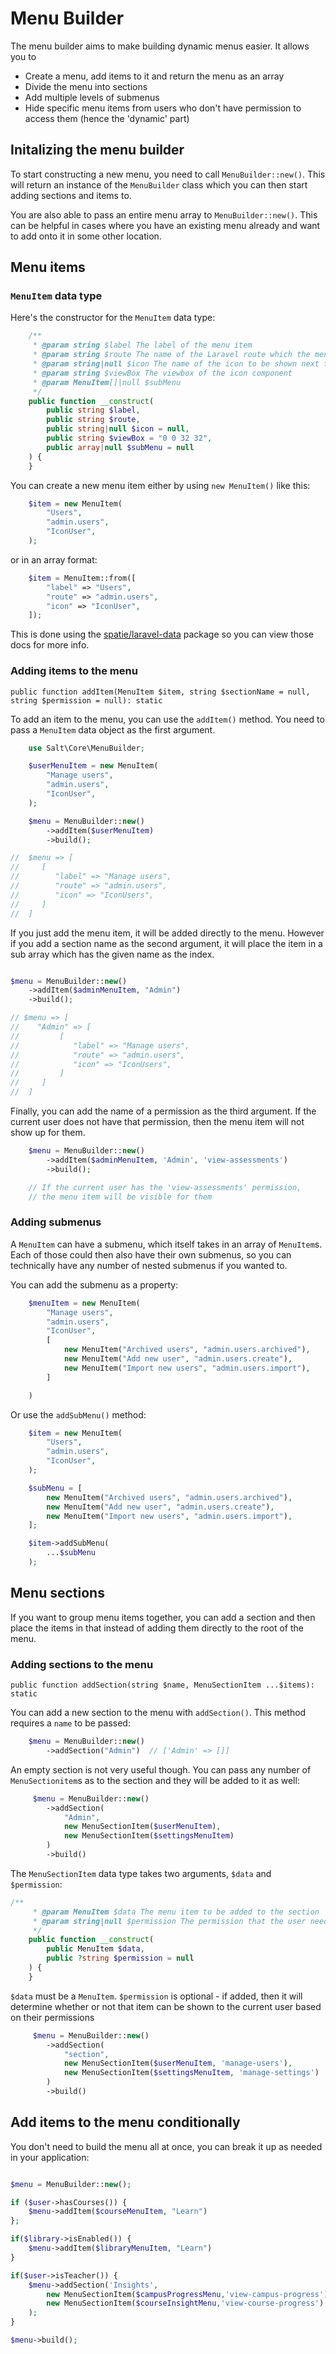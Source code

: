 # Menu Builder

The menu builder aims to make building dynamic menus easier. It allows you to

-   Create a menu, add items to it and return the menu as an array
-   Divide the menu into sections
-   Add multiple levels of submenus
-   Hide specific menu items from users who don't have permission to access them (hence the 'dynamic' part)

## Initalizing the menu builder

To start constructing a new menu, you need to call `MenuBuilder::new()`. This will return an instance
of the `MenuBuilder` class which you can then start adding sections and items to.

You are also able to pass an entire menu array to `MenuBuilder::new()`. This can be helpful in cases
where you have an existing menu already and want to add onto it in some other location.

## Menu items

### `MenuItem` data type

Here's the constructor for the `MenuItem` data type:

```php
    /**
     * @param string $label The label of the menu item
     * @param string $route The name of the Laravel route which the menu item links to
     * @param string|null $icon The name of the icon to be shown next to the label
     * @param string $viewBox The viewbox of the icon component
     * @param MenuItem[]|null $subMenu
     */
    public function __construct(
        public string $label,
        public string $route,
        public string|null $icon = null,
        public string $viewBox = "0 0 32 32",
        public array|null $subMenu = null
    ) {
    }
```

You can create a new menu item either by using `new MenuItem()` like this:

```php
    $item = new MenuItem(
        "Users",
        "admin.users",
        "IconUser",
    );
```

or in an array format:

```php
    $item = MenuItem::from([
        "label" => "Users",
        "route" => "admin.users",
        "icon" => "IconUser",
    ]);
```

This is done using the [spatie/laravel-data](https://github.com/spatie/laravel-data) package so you can view those docs for more info.

### Adding items to the menu

`public function addItem(MenuItem $item, string $sectionName = null, string $permission = null): static`

To add an item to the menu, you can use the `addItem()` method. You need to pass a `MenuItem` data object as the first argument.

```php
    use Salt\Core\MenuBuilder;

    $userMenuItem = new MenuItem(
        "Manage users",
        "admin.users",
        "IconUser",
    );

    $menu = MenuBuilder::new()
        ->addItem($userMenuItem)
        ->build();

//  $menu => [
//     [
//        "label" => "Manage users",
//        "route" => "admin.users",
//        "icon" => "IconUsers",
//     ]
//  ]

```

If you just add the menu item, it will be added directly to the menu. However if you add a section name as the second argument, it will place the item in a sub array which has the given name as the index.

```php

$menu = MenuBuilder::new()
    ->addItem($adminMenuItem, "Admin")
    ->build();

// $menu => [
//    "Admin" => [
//         [
//            "label" => "Manage users",
//            "route" => "admin.users",
//            "icon" => "IconUsers",
//         ]
//     ]
//  ]
```

Finally, you can add the name of a permission as the third argument. If the current user does not have that permission, then the menu item will not show up for them.

```php
    $menu = MenuBuilder::new()
        ->addItem($adminMenuItem, 'Admin', 'view-assessments')
        ->build();

    // If the current user has the 'view-assessments' permission,
    // the menu item will be visible for them
```

### Adding submenus

A `MenuItem` can have a submenu, which itself takes in an array of `MenuItem`s. Each of those could then also have their own submenus, so you can technically have any number of nested submenus if you wanted to.

You can add the submenu as a property:

```php
    $menuItem = new MenuItem(
        "Manage users",
        "admin.users",
        "IconUser",
        [
            new MenuItem("Archived users", "admin.users.archived"),
            new MenuItem("Add new user", "admin.users.create"),
            new MenuItem("Import new users", "admin.users.import"),
        ]

    )
```

Or use the `addSubMenu()` method:

```php
    $item = new MenuItem(
        "Users",
        "admin.users",
        "IconUser",
    );

    $subMenu = [
        new MenuItem("Archived users", "admin.users.archived"),
        new MenuItem("Add new user", "admin.users.create"),
        new MenuItem("Import new users", "admin.users.import"),
    ];

    $item->addSubMenu(
        ...$subMenu
    );
```

## Menu sections

If you want to group menu items together, you can add a section and then place the items in that instead of adding them directly to the root of the menu.

### Adding sections to the menu

`public function addSection(string $name, MenuSectionItem ...$items): static`

You can add a new section to the menu with `addSection()`. This method requires a `name` to be passed:

```php
    $menu = MenuBuilder::new()
        ->addSection("Admin")  // ['Admin' => []]
```

An empty section is not very useful though. You can pass any number of `MenuSectionitem`s as to the section and they will be added to it as well:

```php
     $menu = MenuBuilder::new()
        ->addSection(
            "Admin",
            new MenuSectionItem($userMenuItem),
            new MenuSectionItem($settingsMenuItem)
        )
        ->build()
```

The `MenuSectionItem` data type takes two arguments, `$data` and `$permission`:

```php
/**
     * @param MenuItem $data The menu item to be added to the section
     * @param string|null $permission The permission that the user needs in order to view the menu item
     */
    public function __construct(
        public MenuItem $data,
        public ?string $permission = null
    ) {
    }
```

`$data` must be a `MenuItem`. `$permission` is optional - if added, then it will determine whether or not that item can be shown to the current user based on their permissions

```php
     $menu = MenuBuilder::new()
        ->addSection(
            "section",
            new MenuSectionItem($userMenuItem, 'manage-users'),
            new MenuSectionItem($settingsMenuItem, 'manage-settings')
        )
        ->build()
```

## Add items to the menu conditionally

You don't need to build the menu all at once, you can break it up as needed in your application:

```php

$menu = MenuBuilder::new();

if ($user->hasCourses()) {
    $menu->addItem($courseMenuItem, "Learn")
};

if($library->isEnabled()) {
    $menu->addItem($libraryMenuItem, "Learn")
}

if($user->isTeacher()) {
    $menu->addSection('Insights',
        new MenuSectionItem($campusProgressMenu,'view-campus-progress'),
        new MenuSectionItem($courseInsightMenu,'view-course-progress')
    );
}

$menu->build();

```
